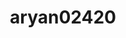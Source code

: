 ---
title: aryan02420
github: https://github.com/aryan02420
mode: dark
transition: 3s
archetype:
- Game
- Dynamic
- Editor’s Choice
---